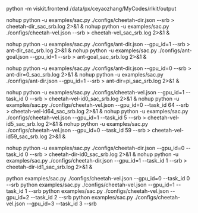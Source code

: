 
python -m viskit.frontend /data/px/ceyaozhang/MyCodes/rlkit/output

nohup python -u examples/sac.py ./configs/cheetah-dir.json --srb > cheetah-dir_sac_srb.log 2>&1 &
nohup python -u examples/sac.py ./configs/cheetah-vel.json --srb > cheetah-vel_sac_srb.log 2>&1 &


nohup python -u examples/sac.py ./configs/ant-dir.json --gpu_id=1 --srb > ant-dir_sac_srb.log 2>&1 &
nohup python -u examples/sac.py ./configs/ant-goal.json --gpu_id=1 --srb > ant-goal_sac_srb.log 2>&1 &

nohup python -u examples/sac.py ./configs/ant-dir.json --gpu_id=0 --srb > ant-dir=0_sac_srb.log 2>&1 &
nohup python -u examples/sac.py ./configs/ant-dir.json --gpu_id=1 --srb > ant-dir=pi_sac_srb.log 2>&1 &


nohup python -u examples/sac.py ./configs/cheetah-vel.json --gpu_id=1 --task_id 0 --srb > cheetah-vel-id0_sac_srb.log 2>&1 &
nohup python -u examples/sac.py ./configs/cheetah-vel.json --gpu_id=0 --task_id 64 --srb > cheetah-vel-id64_sac_srb.log 2>&1 &
nohup python -u examples/sac.py ./configs/cheetah-vel.json --gpu_id=1 --task_id 5 --srb > cheetah-vel-id5_sac_srb.log 2>&1 &
nohup python -u examples/sac.py ./configs/cheetah-vel.json --gpu_id=0 --task_id 59 --srb > cheetah-vel-id59_sac_srb.log 2>&1 &

nohup python -u examples/sac.py ./configs/cheetah-dir.json --gpu_id=0 --task_id 0 --srb > cheetah-dir-id0_sac_srb.log 2>&1 &
nohup python -u examples/sac.py ./configs/cheetah-dir.json --gpu_id=1 --task_id 1 --srb > cheetah-dir-id1_sac_srb.log 2>&1 &

python examples/sac.py ./configs/cheetah-vel.json --gpu_id=0 --task_id 0 --srb
python examples/sac.py ./configs/cheetah-vel.json --gpu_id=1 --task_id 1 --srb
python examples/sac.py ./configs/cheetah-vel.json --gpu_id=2 --task_id 2 --srb
python examples/sac.py ./configs/cheetah-vel.json --gpu_id=3 --task_id 3 --srb